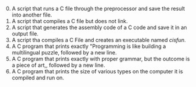 0. A script that runs a C file through the preprocessor and save the result into another file.
1. A script that compiles a C file but does not link.
2. A script that generates the assembly code of a C code and save it in an output file.
3. A script tha compiles a C File and creates an executable named *cisfun*.
4. A C program that prints exactly "Programming is like building a multilingual puzzle, followed by a new line.
5. A C program that prints exactly with proper grammar, but the outcome is a piece of art,, followed by a new line.
6. A  C program that prints the size of various types on the computer it is compiled and run on.

